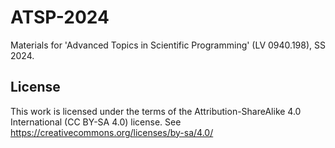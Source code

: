# ATSP-2024
Materials for 'Advanced Topics in Scientific Programming' (LV 0940.198), SS 2024.

## License

This work is licensed under the terms of the Attribution-ShareAlike 4.0 International (CC BY-SA 4.0) license. See <https://creativecommons.org/licenses/by-sa/4.0/>
